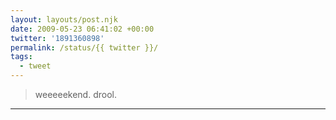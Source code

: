 ```yaml
---
layout: layouts/post.njk
date: 2009-05-23 06:41:02 +00:00
twitter: '1891360898'
permalink: /status/{{ twitter }}/
tags: 
  - tweet
---
```


> weeeeekend. drool.

---
